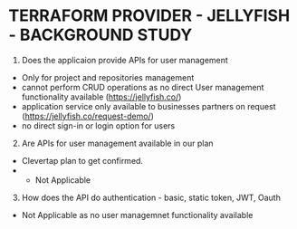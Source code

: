 # TERRAFORM PROVIDER - JELLYFISH - BACKGROUND STUDY

1. Does the applicaion provide APIs for user management <br>                    
  - Only for project and repositories management <br>
  - cannot perform CRUD operations as no direct User management functionality  available (https://jellyfish.co/) <br>
  - application service only available to businesses partners on request (https://jellyfish.co/request-demo/) <br>
  - no direct sign-in or login option for users

2. Are APIs for user management available in our plan       <br>               
  - Clevertap plan to get confirmed.  <br>
  - - Not Applicable <br>

3. How does the API do authentication - basic, static token, JWT, Oauth    <br>
  - Not Applicable as no user managemnet functionality available  <br>


